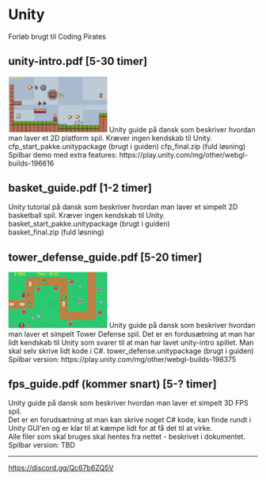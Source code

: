# Unity
Forløb brugt til Coding Pirates

## unity-intro.pdf [5-30 timer]  
<img src="images/unity-intro.png" width="200">
Unity guide på dansk som beskriver hvordan man laver et 2D platform spil. Kræver ingen kendskab til Unity.  
cfp_start_pakke.unitypackage (brugt i guiden)  
cfp_final.zip (fuld løsning)  
Spilbar demo med extra features: https://play.unity.com/mg/other/webgl-builds-196616

## basket_guide.pdf [1-2 timer]  
Unity tutorial på dansk som beskriver hvordan man laver et simpelt 2D basketball spil. Kræver ingen kendskab til Unity.  
basket_start_pakke.unitypackage (brugt i guiden)  
basket_final.zip (fuld løsning)

## tower_defense_guide.pdf [5-20 timer]  
<img src="images/tower_defense_guide.png" width="200">
Unity guide på dansk som beskriver hvordan man laver et simpelt Tower Defense spil.
Det er en fordusætning at man har lidt kendskab til Unity som svarer til at man har lavet unity-intro spillet.  
Man skal selv skrive lidt kode i C#.  
tower_defense.unitypackage (brugt i guiden)  
Spilbar version: https://play.unity.com/mg/other/webgl-builds-198375  

## fps_guide.pdf (kommer snart) [5-? timer]  
Unity guide på dansk som beskriver hvordan man laver et simpelt 3D FPS spil.  
Det er en forudsætning at man kan skrive noget C# kode, kan finde rundt i Unity GUI'en og er klar til at kæmpe lidt for at få det til at virke.  
Alle filer som skal bruges skal hentes fra nettet - beskrivet i dokumentet.  
Spilbar version: TBD
  
---    
https://discord.gg/Qc67b6ZQ5V
